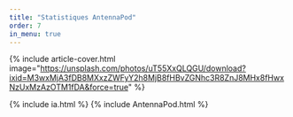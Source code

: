 ```yaml
---
title: "Statistiques AntennaPod"
order: 7
in_menu: true
---
```

{% include article-cover.html image="https://unsplash.com/photos/uT55XxQLQGU/download?ixid=M3wxMjA3fDB8MXxzZWFyY2h8MjB8fHBvZGNhc3R8ZnJ8MHx8fHwxNzUxMzAzOTM1fDA&force=true" %}

{% include ia.html %} 
{% include AntennaPod.html %} 